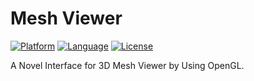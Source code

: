 # Mesh Viewer

[![Platform](https://img.shields.io/badge/platform-iOS-red.svg)](https://developer.apple.com/iphone/index.action)
[![Language](https://img.shields.io/badge/language-swift4.1-yellow.svg?style=flat
             )](https://en.wikipedia.org/wiki/swift)
[![License](https://img.shields.io/badge/license-MIT-blue.svg)](http://mit-license.org)

A Novel Interface for 3D Mesh Viewer by Using OpenGL.
